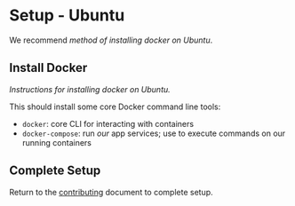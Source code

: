 # Setup - Ubuntu

We recommend *method of installing docker on Ubuntu*.

## Install Docker

*Instructions for installing docker on Ubuntu.*

This should install some core Docker command line tools:

- `docker`: core CLI for interacting with containers
- `docker-compose`: run _our_ app services; use to execute commands on our running containers

## Complete Setup

Return to the [contributing](wiki/contributing.md) document to complete setup.
